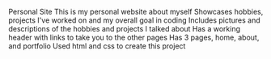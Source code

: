 Personal Site
This is my personal website about myself
Showcases hobbies, projects I've worked on and my overall goal in coding
Includes pictures and descriptions of the hobbies and projects I talked about
Has a working header with links to take you to the other pages
Has 3 pages, home, about, and portfolio
Used html and css to create this project